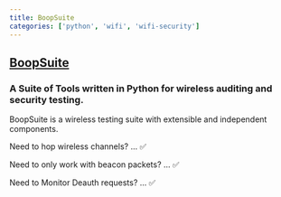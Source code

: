 ```yaml
---
title: BoopSuite
categories: ['python', 'wifi', 'wifi-security']
---
```

## [BoopSuite](https://github.com/MisterBianco/BoopSuite)

### A Suite of Tools written in Python for wireless auditing and security testing.


BoopSuite is a wireless testing suite with extensible and independent components.

Need to hop wireless channels?         ... ✅

Need to only work with beacon packets? ... ✅

Need to Monitor Deauth requests?       ... ✅
